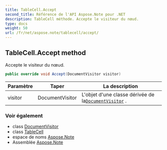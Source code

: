```yaml
---
title: TableCell.Accept
second_title: Référence de l'API Aspose.Note pour .NET
description: TableCell méthode. Accepte le visiteur du nœud.
type: docs
weight: 50
url: /fr/net/aspose.note/tablecell/accept/
---
```

## TableCell.Accept method

Accepte le visiteur du nœud.

```csharp
public override void Accept(DocumentVisitor visitor)
```

| Paramètre | Taper | La description |
| --- | --- | --- |
| visitor | DocumentVisitor | L'objet d'une classe dérivée de la[`DocumentVisitor`](../../documentvisitor/) . |

### Voir également

* class [DocumentVisitor](../../documentvisitor/)
* class [TableCell](../)
* espace de noms [Aspose.Note](../../tablecell/)
* Assemblée [Aspose.Note](../../../)


